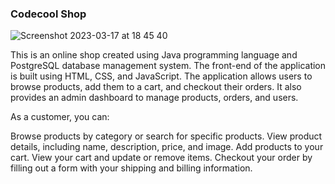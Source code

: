 ### Codecool Shop

![Screenshot 2023-03-17 at 18 45 40](https://user-images.githubusercontent.com/54028278/225968762-4964224d-b886-45d2-b54a-09786eebde7d.png)


This is an online shop created using Java programming language and PostgreSQL database management system. The front-end 
of the application is built using HTML, CSS, and JavaScript. The application allows users to browse products, add them 
to a cart, and checkout their orders. It also provides an admin dashboard to manage products, orders, and users.

As a customer, you can:

Browse products by category or search for specific products.
View product details, including name, description, price, and image.
Add products to your cart.
View your cart and update or remove items.
Checkout your order by filling out a form with your shipping and billing information.

